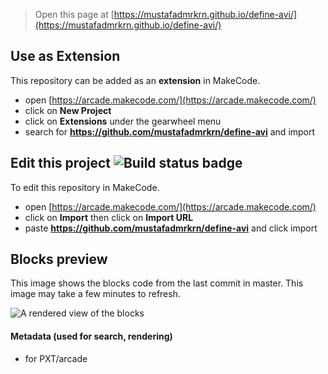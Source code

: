  


> Open this page at [https://mustafadmrkrn.github.io/define-avi/](https://mustafadmrkrn.github.io/define-avi/)

## Use as Extension

This repository can be added as an **extension** in MakeCode.

* open [https://arcade.makecode.com/](https://arcade.makecode.com/)
* click on **New Project**
* click on **Extensions** under the gearwheel menu
* search for **https://github.com/mustafadmrkrn/define-avi** and import

## Edit this project ![Build status badge](https://github.com/mustafadmrkrn/define-avi/workflows/MakeCode/badge.svg)

To edit this repository in MakeCode.

* open [https://arcade.makecode.com/](https://arcade.makecode.com/)
* click on **Import** then click on **Import URL**
* paste **https://github.com/mustafadmrkrn/define-avi** and click import

## Blocks preview

This image shows the blocks code from the last commit in master.
This image may take a few minutes to refresh.

![A rendered view of the blocks](https://github.com/mustafadmrkrn/define-avi/raw/master/.github/makecode/blocks.png)

#### Metadata (used for search, rendering)

* for PXT/arcade
<script src="https://makecode.com/gh-pages-embed.js"></script><script>makeCodeRender("{{ site.makecode.home_url }}", "{{ site.github.owner_name }}/{{ site.github.repository_name }}");</script>
